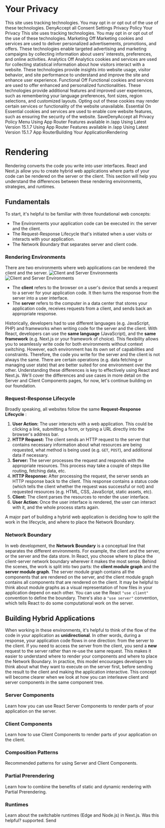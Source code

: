 # Your Privacy
This site uses tracking technologies. You may opt in or opt out of the use of these technologies.
DenyAccept all
Consent Settings
Privacy Policy
Your Privacy
This site uses tracking technologies. You may opt in or opt out of the use of these technologies.
Marketing
Off
Marketing cookies and services are used to deliver personalized advertisements, promotions, and offers. These technologies enable targeted advertising and marketing campaigns by collecting information about users' interests, preferences, and online activities. 
Analytics
Off
Analytics cookies and services are used for collecting statistical information about how visitors interact with a website. These technologies provide insights into website usage, visitor behavior, and site performance to understand and improve the site and enhance user experience.
Functional
Off
Functional cookies and services are used to offer enhanced and personalized functionalities. These technologies provide additional features and improved user experiences, such as remembering your language preferences, font sizes, region selections, and customized layouts. Opting out of these cookies may render certain services or functionality of the website unavailable.
Essential
On
Essential cookies and services are used to enable core website features, such as ensuring the security of the website. 
SaveDenyAccept all
Privacy Policy
Menu
Using App Router
Features available in /app
Using Latest Version
15.1.7
Using App Router
Features available in /app
Using Latest Version
15.1.7
App RouterBuilding Your ApplicationRendering
# Rendering
Rendering converts the code you write into user interfaces. React and Next.js allow you to create hybrid web applications where parts of your code can be rendered on the server or the client. This section will help you understand the differences between these rendering environments, strategies, and runtimes.
## Fundamentals
To start, it's helpful to be familiar with three foundational web concepts:
  * The Environments your application code can be executed in: the server and the client.
  * The Request-Response Lifecycle that's initiated when a user visits or interacts with your application.
  * The Network Boundary that separates server and client code.


### Rendering Environments
There are two environments where web applications can be rendered: the client and the server.
![Client and Server Environments](https://nextjs.org/_next/image?url=%2Fdocs%2Flight%2Fclient-and-server-environments.png&w=3840&q=75)![Client and Server Environments](https://nextjs.org/_next/image?url=%2Fdocs%2Fdark%2Fclient-and-server-environments.png&w=3840&q=75)
  * The **client** refers to the browser on a user's device that sends a request to a server for your application code. It then turns the response from the server into a user interface.
  * The **server** refers to the computer in a data center that stores your application code, receives requests from a client, and sends back an appropriate response.


Historically, developers had to use different languages (e.g. JavaScript, PHP) and frameworks when writing code for the server and the client. With React, developers can use the **same language** (JavaScript), and the **same framework** (e.g. Next.js or your framework of choice). This flexibility allows you to seamlessly write code for both environments without context switching.
However, each environment has its own set of capabilities and constraints. Therefore, the code you write for the server and the client is not always the same. There are certain operations (e.g. data fetching or managing user state) that are better suited for one environment over the other.
Understanding these differences is key to effectively using React and Next.js. We'll cover the differences and use cases in more detail on the Server and Client Components pages, for now, let's continue building on our foundation.
### Request-Response Lifecycle
Broadly speaking, all websites follow the same **Request-Response Lifecycle** :
  1. **User Action:** The user interacts with a web application. This could be clicking a link, submitting a form, or typing a URL directly into the browser's address bar.
  2. **HTTP Request:** The client sends an HTTP request to the server that contains necessary information about what resources are being requested, what method is being used (e.g. `GET`, `POST`), and additional data if necessary.
  3. **Server:** The server processes the request and responds with the appropriate resources. This process may take a couple of steps like routing, fetching data, etc.
  4. **HTTP Response:** After processing the request, the server sends an HTTP response back to the client. This response contains a status code (which tells the client whether the request was successful or not) and requested resources (e.g. HTML, CSS, JavaScript, static assets, etc).
  5. **Client:** The client parses the resources to render the user interface.
  6. **User Action:** Once the user interface is rendered, the user can interact with it, and the whole process starts again.


A major part of building a hybrid web application is deciding how to split the work in the lifecycle, and where to place the Network Boundary.
### Network Boundary
In web development, the **Network Boundary** is a conceptual line that separates the different environments. For example, the client and the server, or the server and the data store.
In React, you choose where to place the client-server network boundary wherever it makes the most sense.
Behind the scenes, the work is split into two parts: the **client module graph** and the **server module graph**. The server module graph contains all the components that are rendered on the server, and the client module graph contains all components that are rendered on the client.
It may be helpful to think about module graphs as a visual representation of how files in your application depend on each other.
You can use the React `"use client"` convention to define the boundary. There's also a `"use server"` convention, which tells React to do some computational work on the server.
## Building Hybrid Applications
When working in these environments, it's helpful to think of the flow of the code in your application as **unidirectional**. In other words, during a response, your application code flows in one direction: from the server to the client.
If you need to access the server from the client, you send a **new** request to the server rather than re-use the same request. This makes it easier to understand where to render your components and where to place the Network Boundary.
In practice, this model encourages developers to think about what they want to execute on the server first, before sending the result to the client and making the application interactive.
This concept will become clearer when we look at how you can interleave client and server components in the same component tree.
### Server Components
Learn how you can use React Server Components to render parts of your application on the server.
### Client Components
Learn how to use Client Components to render parts of your application on the client.
### Composition Patterns
Recommended patterns for using Server and Client Components.
### Partial Prerendering
Learn how to combine the benefits of static and dynamic rendering with Partial Prerendering.
### Runtimes
Learn about the switchable runtimes (Edge and Node.js) in Next.js.
Was this helpful?
supported.
Send
